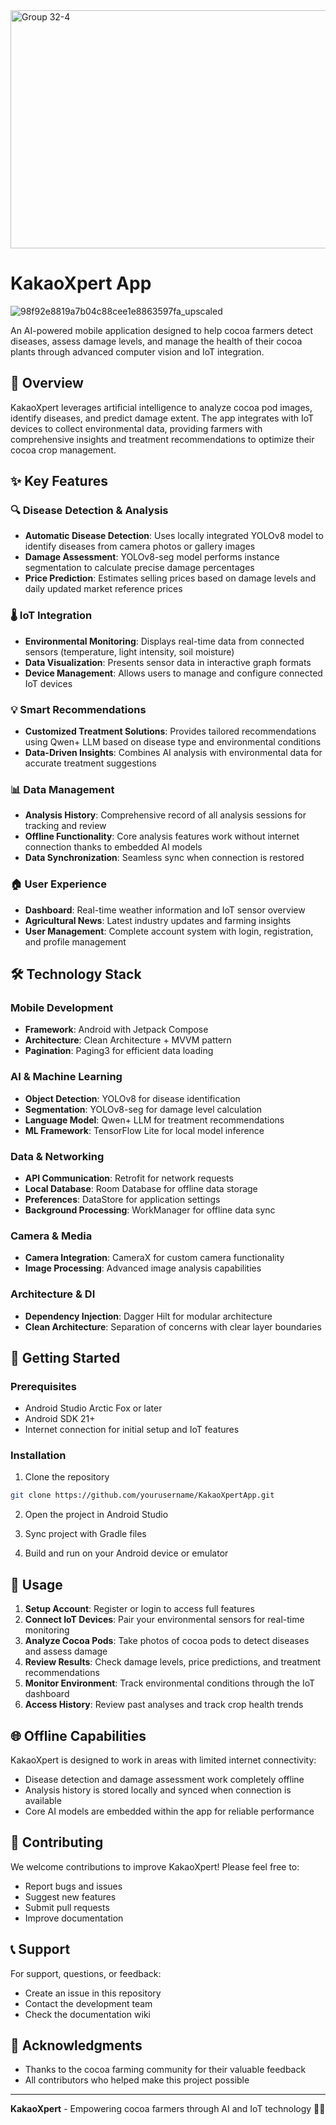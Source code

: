 <img width="1618" height="381" alt="Group 32-4" src="https://github.com/user-attachments/assets/46c25528-7818-46c9-ac04-40b326a853d0" />


# KakaoXpert App

![98f92e8819a7b04c88cee1e8863597fa_upscaled](https://github.com/user-attachments/assets/635f3dda-6567-4fa4-b895-a5c751a2fc0f)


An AI-powered mobile application designed to help cocoa farmers detect diseases, assess damage levels, and manage the health of their cocoa plants through advanced computer vision and IoT integration.

## 🌱 Overview

KakaoXpert leverages artificial intelligence to analyze cocoa pod images, identify diseases, and predict damage extent. The app integrates with IoT devices to collect environmental data, providing farmers with comprehensive insights and treatment recommendations to optimize their cocoa crop management.

## ✨ Key Features

### 🔍 Disease Detection & Analysis
- **Automatic Disease Detection**: Uses locally integrated YOLOv8 model to identify diseases from camera photos or gallery images
- **Damage Assessment**: YOLOv8-seg model performs instance segmentation to calculate precise damage percentages
- **Price Prediction**: Estimates selling prices based on damage levels and daily updated market reference prices

### 🌡️ IoT Integration
- **Environmental Monitoring**: Displays real-time data from connected sensors (temperature, light intensity, soil moisture)
- **Data Visualization**: Presents sensor data in interactive graph formats
- **Device Management**: Allows users to manage and configure connected IoT devices

### 💡 Smart Recommendations
- **Customized Treatment Solutions**: Provides tailored recommendations using Qwen+ LLM based on disease type and environmental conditions
- **Data-Driven Insights**: Combines AI analysis with environmental data for accurate treatment suggestions

### 📊 Data Management
- **Analysis History**: Comprehensive record of all analysis sessions for tracking and review
- **Offline Functionality**: Core analysis features work without internet connection thanks to embedded AI models
- **Data Synchronization**: Seamless sync when connection is restored

### 🏠 User Experience
- **Dashboard**: Real-time weather information and IoT sensor overview
- **Agricultural News**: Latest industry updates and farming insights
- **User Management**: Complete account system with login, registration, and profile management

## 🛠️ Technology Stack

### Mobile Development
- **Framework**: Android with Jetpack Compose
- **Architecture**: Clean Architecture + MVVM pattern
- **Pagination**: Paging3 for efficient data loading

### AI & Machine Learning
- **Object Detection**: YOLOv8 for disease identification
- **Segmentation**: YOLOv8-seg for damage level calculation
- **Language Model**: Qwen+ LLM for treatment recommendations
- **ML Framework**: TensorFlow Lite for local model inference

### Data & Networking
- **API Communication**: Retrofit for network requests
- **Local Database**: Room Database for offline data storage
- **Preferences**: DataStore for application settings
- **Background Processing**: WorkManager for offline data sync

### Camera & Media
- **Camera Integration**: CameraX for custom camera functionality
- **Image Processing**: Advanced image analysis capabilities

### Architecture & DI
- **Dependency Injection**: Dagger Hilt for modular architecture
- **Clean Architecture**: Separation of concerns with clear layer boundaries

## 🚀 Getting Started

### Prerequisites
- Android Studio Arctic Fox or later
- Android SDK 21+
- Internet connection for initial setup and IoT features

### Installation
1. Clone the repository
```bash
git clone https://github.com/yourusername/KakaoXpertApp.git
```

2. Open the project in Android Studio

3. Sync project with Gradle files

4. Build and run on your Android device or emulator

## 📱 Usage

1. **Setup Account**: Register or login to access full features
2. **Connect IoT Devices**: Pair your environmental sensors for real-time monitoring
3. **Analyze Cocoa Pods**: Take photos of cocoa pods to detect diseases and assess damage
4. **Review Results**: Check damage levels, price predictions, and treatment recommendations
5. **Monitor Environment**: Track environmental conditions through the IoT dashboard
6. **Access History**: Review past analyses and track crop health trends

## 🌐 Offline Capabilities

KakaoXpert is designed to work in areas with limited internet connectivity:
- Disease detection and damage assessment work completely offline
- Analysis history is stored locally and synced when connection is available
- Core AI models are embedded within the app for reliable performance

## 🤝 Contributing

We welcome contributions to improve KakaoXpert! Please feel free to:
- Report bugs and issues
- Suggest new features
- Submit pull requests
- Improve documentation

## 📞 Support

For support, questions, or feedback:
- Create an issue in this repository
- Contact the development team
- Check the documentation wiki

## 🙏 Acknowledgments

- Thanks to the cocoa farming community for their valuable feedback
- All contributors who helped make this project possible

---

**KakaoXpert** - Empowering cocoa farmers through AI and IoT technology 🍫🌱
